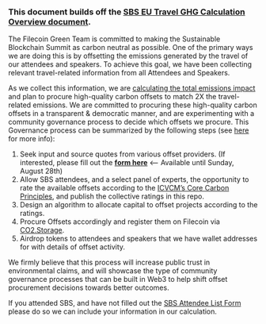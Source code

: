 ### This document builds off the [SBS EU Travel GHG Calculation Overview document](https://github.com/protocol/SBS_EU/blob/main/Travel_GHGs/Calculation_Overview.md).

The Filecoin Green Team is committed to making the Sustainable Blockchain Summit as carbon neutral as possible. One of the primary ways we are doing this is by offsetting the emissions generated by the travel of our attendees and speakers. To achieve this goal, we have been collecting relevant travel-related information from all Attendees and Speakers.

As we collect this information, we are [calculating the total emissions impact](https://github.com/protocol/SBS_EU/blob/main/Travel_GHGs/Calculation_Overview.md) and plan to procure high-quality carbon offsets to match 2X the travel-related emissions. We are committed to procuring these high-quality carbon offsets in a transparent & democratic manner, and are experimenting with a community governance process to decide which offsets we procure. This Governance process can be summarized by the following steps (see [here](https://github.com/protocol/FilecoinGreen-tools/blob/main/0007-FGTP-Offset_SBS.md) for more info):
 
1. Seek input and source quotes from various offset providers. (If interested, please fill out the [**form here**](https://docs.google.com/forms/d/e/1FAIpQLScdovh5tWExsZSxEgtD9ObOiVDL1sHa2AyZQU_VOZAsLYvGAQ/viewform) <-- Available until Sunday, August 28th)
2. Allow SBS attendees, and a select panel of experts, the opportunity to rate the available offsets according to the [ICVCM’s Core Carbon Principles](https://icvcm.org/wp-content/uploads/2022/07/ICVCM-Public-Consultation-FINAL-Part-2.pdf), and publish the collective ratings in this repo.
3. Design an algorithm to allocate capital to offset projects according to the ratings.
4. Procure Offsets accordingly and register them on Filecoin via [CO2.Storage](https://github.com/protocol/FilecoinGreen-tools/blob/main/0006-FGTP-CO2_Storage.md).
5. Airdrop tokens to attendees and speakers that we have wallet addresses for with details of offset activity.

We firmly believe that this process will increase public trust in environmental claims, and will showcase the type of community governance processes that can be built in Web3 to help shift offset procurement decisions towards better outcomes.


If you attended SBS, and have not filled out the [SBS Attendee List Form](https://docs.google.com/forms/d/e/1FAIpQLSdNSmDINZgCaWWIU5Z0_F0abqm3DLTfzDBrns8be0NCk0Fl1g/viewform?vc=0&c=0&w=1&flr=0) please do so we can include your information in our calculation.
